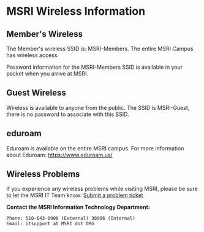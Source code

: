 # MSRI Wireless Information
## Member's Wireless
The Member's wireless SSID is: MSRI-Members. The entire MSRI Campus has wireless access.

Password information for the MSRI-Members SSID is available in your packet when you arrive at MSRI. 


## Guest Wireless
Wireless is available to anyone from the public. The SSID is MSRI-Guest, there is no password to associate with this SSID. 

## eduroam
Eduroam is available on the entire MSRI campus. For more information about Eduroam: <https://www.eduroam.us/>

## Wireless Problems

If you experience any wireless problems while visiting MSRI, please be sure to let the MSRI IT Team know: [Submit a problem ticket](https://msrihelpdesk.freshdesk.com/support/tickets/new)



**Contact the MSRI Information Technology Department:**

	Phone: 510-643-0906 (External) 30906 (Internal)
	Email: itsupport at MSRI dot ORG

